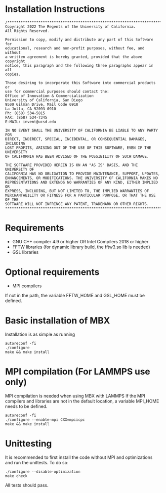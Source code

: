 # Installation Instructions
```
/******************************************************************************
Copyright 2022 The Regents of the University of California.
All Rights Reserved.

Permission to copy, modify and distribute any part of this Software for
educational, research and non-profit purposes, without fee, and without
a written agreement is hereby granted, provided that the above copyright
notice, this paragraph and the following three paragraphs appear in all
copies.

Those desiring to incorporate this Software into commercial products or
use for commercial purposes should contact the:
Office of Innovation & Commercialization
University of California, San Diego
9500 Gilman Drive, Mail Code 0910
La Jolla, CA 92093-0910
Ph: (858) 534-5815
FAX: (858) 534-7345
E-MAIL: invent@ucsd.edu

IN NO EVENT SHALL THE UNIVERSITY OF CALIFORNIA BE LIABLE TO ANY PARTY FOR
DIRECT, INDIRECT, SPECIAL, INCIDENTAL, OR CONSEQUENTIAL DAMAGES, INCLUDING
LOST PROFITS, ARISING OUT OF THE USE OF THIS SOFTWARE, EVEN IF THE UNIVERSITY
OF CALIFORNIA HAS BEEN ADVISED OF THE POSSIBILITY OF SUCH DAMAGE.

THE SOFTWARE PROVIDED HEREIN IS ON AN "AS IS" BASIS, AND THE UNIVERSITY OF
CALIFORNIA HAS NO OBLIGATION TO PROVIDE MAINTENANCE, SUPPORT, UPDATES,
ENHANCEMENTS, OR MODIFICATIONS. THE UNIVERSITY OF CALIFORNIA MAKES NO
REPRESENTATIONS AND EXTENDS NO WARRANTIES OF ANY KIND, EITHER IMPLIED OR
EXPRESS, INCLUDING, BUT NOT LIMITED TO, THE IMPLIED WARRANTIES OF
MERCHANTABILITY OR FITNESS FOR A PARTICULAR PURPOSE, OR THAT THE USE OF THE
SOFTWARE WILL NOT INFRINGE ANY PATENT, TRADEMARK OR OTHER RIGHTS.
******************************************************************************/
```
# Requirements
- GNU C++ compiler 4.9 or higher OR Intel Compilers 2018 or higher
- FFTW libraries (for dynamic library build, the fftw3.so lib is needed)
- GSL libraries

# Optional requirements
- MPI compilers

If not in the path, the variable FFTW_HOME and GSL_HOME must be defined.

# Basic installation of MBX
Installation is as simple as running

```
autoreconf -fi
./configure
make && make install
```

# MPI compilation (For LAMMPS use only)
MPI compilation is needed when using MBX with LAMMPS
If the MPI compilers and libraries are not in the default location,
a variable MPI_HOME needs to be defined.

```
autoreconf -fi
./configure --enable-mpi CXX=mpiicpc
make && make install
```

# Unittesting
It is recommended to first install the code without MPI and optimizations and run 
the unittests. To do so:
```
./configure --disable-optimization
make check
```
All tests should pass.
